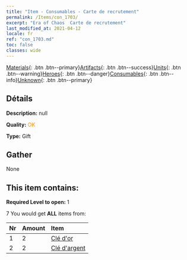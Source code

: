 ```yaml
---
title: "Item - Consumables - Carte de recrutement"
permalink: /Items/con_1703/
excerpt: "Era of Chaos  Carte de recrutement"
last_modified_at: 2021-04-12
locale: fr
ref: "con_1703.md"
toc: false
classes: wide
---
```

 [Materials](/fr/Items/){: .btn .btn--primary}[Artifacts](/fr/Items/Artifacts/){: .btn .btn--success}[Units](/fr/Items/Units/){: .btn .btn--warning}[Heroes](/fr/Items/Heroes/){: .btn .btn--danger}[Consumables](/fr/Items/Consumables/){: .btn .btn--info}[Unknown](/fr/Items/Unknown/){: .btn .btn--primary}

## Détails
 **Description:** null

 **Quality:** <span style="color: #FF8C00">OK</span>

 **Type:** Gift

## Gather

  None

## This item contains:

 **Required Level to open:** 1

 7 You would get **ALL** items  from:

  | Nr | Amount |     Item    |
  |:---|:-------|:------------|
  | 1 | 2 | [Clé d'or](/fr/Items/con_783/) | 
  | 2 | 2 | [Clé d'argent](/fr/Items/con_693/) | 
